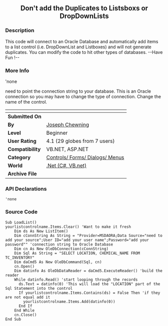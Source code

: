 ﻿<div align="center">

## Don't add the Duplicates to Listsboxs or DropDownLists


</div>

### Description

This code will connect to an Oracle Database and automatically add items to a list control (i.e. DropDownList and Listboxes) and will not generate duplicates. You can modify the code to hit other types of databases. --Have Fun !--
 
### More Info
 
'none

need to point the connection string to your database. This is an Oracle connection so you may have to change the type of connection. Change the name of the control.


<span>             |<span>
---                |---
**Submitted On**   |
**By**             |[Joseph Chewning](https://github.com/Planet-Source-Code/PSCIndex/blob/master/ByAuthor/joseph-chewning.md)
**Level**          |Beginner
**User Rating**    |4.1 (29 globes from 7 users)
**Compatibility**  |VB\.NET, ASP\.NET
**Category**       |[Controls/ Forms/ Dialogs/ Menus](https://github.com/Planet-Source-Code/PSCIndex/blob/master/ByCategory/controls-forms-dialogs-menus__10-3.md)
**World**          |[\.Net \(C\#, VB\.net\)](https://github.com/Planet-Source-Code/PSCIndex/blob/master/ByWorld/net-c-vb-net.md)
**Archive File**   |[](https://github.com/Planet-Source-Code/joseph-chewning-don-t-add-the-duplicates-to-listsboxs-or-dropdownlists__10-731/archive/master.zip)

### API Declarations

```
'none
```


### Source Code

```
Sub LoadList()
yourlistcontrolname.Items.Clear() 'Want to make it fresh
    Dim ds As New ListItem()
    Dim cConnString As String = "Provider=MSDAORA;Data Source="need to add your source";User ID="add your user name";Password="add your password"" 'connection string to Oracle Database
    Dim cn As New OleDbConnection(cConnString)
    Dim Sql As String = "SELECT LOCATION, CHEMICAL_NAME FROM TC_INVENTORY"
    Dim daCmd5 As New OleDbCommand(Sql, cn)
    cn.Open()
    Dim datinfo As OleDbDataReader = daCmd5.ExecuteReader() 'build the reader
    While datinfo.Read() 'start looping through the records
      ds.Text = datinfo(0) 'This will load the "LOCATION" part of the Sql Statement into the control
      If yourlistcontrolname.Items.Contains(ds) = False Then 'if they are not equal add it
        yourlistcontrolname.Items.Add(datinfo(0))
      End If
    End While
    cn.Close()
End Sub
```

